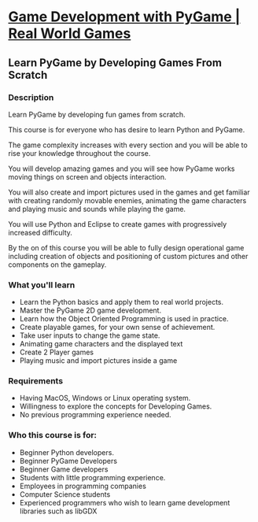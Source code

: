 # [Game Development with PyGame | Real World Games](https://www.udemy.com/course/pygame-python/)
## Learn PyGame by Developing Games From Scratch

### Description
Learn PyGame by developing fun games from scratch.  

This course is for everyone who has desire to learn Python and PyGame.  

The game complexity increases with every section and you will be able to rise your knowledge throughout the course.  

You will develop amazing games and you will see how PyGame works moving things on screen and objects interaction.  

You will also create and import pictures used in the games and get familiar with creating randomly movable enemies, animating the game characters and playing music and sounds while playing the game.  

You will use Python and Eclipse to create games with progressively increased difficulty.  

By the on of this course you will be able to fully design operational game including creation of objects and positioning of custom pictures and other components on the gameplay.  

### What you'll learn
- Learn the Python basics and apply them to real world projects.
- Master the PyGame 2D game development.
- Learn how the Object Oriented Programming is used in practice.
- Create playable games, for your own sense of achievement.
- Take user inputs to change the game state.
- Animating game characters and the displayed text
- Create 2 Player games
- Playing music and import pictures inside a game

### Requirements
- Having MacOS, Windows or Linux operating system.
- Willingness to explore the concepts for Developing Games.
- No previous programming experience needed.

### Who this course is for:
- Beginner Python developers.
- Beginner PyGame Developers
- Beginner Game developers
- Students with little programming experience.
- Employees in programming companies
- Computer Science students
- Experienced programmers who wish to learn game development libraries such as libGDX
